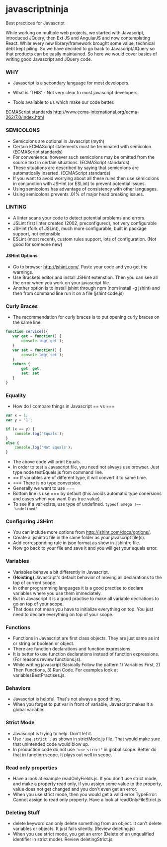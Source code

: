 # javascriptninja
Best practices for Javascript

While working on multiple web projects, we started with Javascript, introduced JQuery, then Ext JS and AngularJS and now contemplating React. While every new library/framework brought some value, technical debt kept piling. So we have decided to go back to Javascript/JQuery so that products can be easily maintained. So here we would cover basics of writing good Javascript and JQuery code.

### WHY

- Javascript is a secondary language for most developers.

- What is 'THIS' - Not very clear to most javascript developers.

- Tools available to us which make our code better.

ECMAScript standards
http://www.ecma-international.org/ecma-262/7.0/index.html

### SEMICOLONS
- Semicolons are optional in Javascript (myth)
- Certain ECMAScript statements must be terminated with semicolon.  (ECMAScript standards)
- For convenience. however such semicolons may be omitted from the source text in certain situations. (ECMAScript standards)
- These situations are described by saying that semicolons are automatically inserted. (ECMAScript standards)
- If you want to avoid worrying about all these rules then use semicolons in conjunction with JSHint  (or ESLint) to prevent potential issues.
- Using semicolons has advantage of consistency with other languages.
- Using semicolons prevents .01% of major head breaking issues.

### LINTING
- A linter scans your code to detect potential problems and errors.
- JSLint first linter created  (2002, preconfigured), not very configurable
- JSHint (fork of JSLint), much more configurable, built in package support, not extensible
- ESLint  (most recent), custom rules support, lots of configuration. (Not good for someone new)

#### JSHint Options
- Go to browser http://jshint.com/. Paste your code and you get the warnings.
- Use Brackets editor and install JSHint extenstion. Then you can see all the error when you work on your javascript file.
- Another option is to install jshint through npm (npm install -g jshint) and then from command line run it on a file (jshint code.js)

### Curly Braces
- The recommendation for curly braces is to put opening curly braces on the same line.
```javascript
function service(){
   var get = function() {
       console.log('get');
   }
   var set = function() {
       console.log('set');
   }
   return {
       get: get,
       set: set
   }
}
```

### Equality
- How do I compare things in Javascript  == vs ===
```javascript
var x = 1;
var y = '1';

if (x == y) {
    console.log('Equals');
}
else {
    console.log('Not Equals');
}
```
- The above code will print Equals.
- In order to test a Javascript file, you need not always use browser. Just type node testEquals.js from command line.
- == If variables are of different type, it will convert it to same time.
- === There is no type conversion.
- Generally we want to use ===
- Bottom line is use === by default (this avoids automatic type conersions and cases when you want 0 as true value).
- To see if a var exists, use type of undefined.  ```typeof omega !== 'undefined'```


### Configuring JSHint

- You can include more options from http://jshint.com/docs/options/.
- Create a .jshintrc file in the same folder as your javascript file(s).
-  Add corresponding rule in json format as show in .jshintrc file.
- Now go back to your file and save it and you will get your equals error.


### Variables
- Variables behave a bit differently in Javascript.
- **(Hoisting)** Javascript's default behavior of moving all declarations to the top of current scope.
- In other programming languages it is a good practise to declare variables where you use them immediately.
- But in Javascript it is a good practise to make all variable declrations to go on top of your scope. 
- That does not mean you have to initialize everything on top. You just need to declare everything on top of your scope.

### Functions
- Functions in Javascript are first class objects. They are just same as int or string or boolean or object.
- There are function declarations and function expressions.
- It is better to use function declarations instead of function expressions. (For reasons review functions.js).
- While writing javascript Basically Follow the pattern 1) Variables First, 2) Then Functions, 3) Run Code. For examples look at variablesBestPractises.js.


### Behaviors
- Javascript is helpful. That's not always a good thing.
- When you forget to put var in front of variable, Javascript makes it a global variable.


### Strict Mode
- Javascript is trying to help. Don't let it.
- Use ```'use strict';``` as shown in strictMode.js file. That would make sure that unintended code would blow up.
- In production code do not use ```'use strict'``` in global scope. Better do that in function scope. It plays out well in scope.

### Read only properties
- Have a look at example readOnlyFields.js. If you don't use strict mode, and make a property read only, if you assign some value to the property, value does not get changed and you don't even get an error.
- When you use strict mode, then you would get a valid error TypeError: Cannot assign to read only property. Have a look at readOnlyFileStrict.js

### Deleting Stuff
- delete keyword can only delete something from an object. It can't delete variables or objects. It just fails silently. (Review deleting.js)
- When you use strict mode, you get an error (Delete of an unqualified identifier in strict mode).  Review deletingStrict.js 


